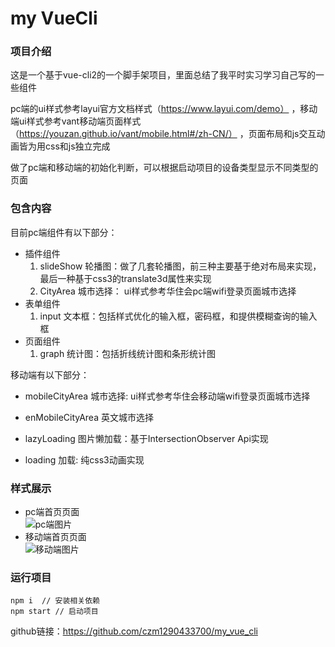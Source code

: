# my VueCli

### 项目介绍

这是一个基于vue-cli2的一个脚手架项目，里面总结了我平时实习学习自己写的一些组件<br>

pc端的ui样式参考layui官方文档样式（https://www.layui.com/demo） ，移动端ui样式参考vant移动端页面样式（https://youzan.github.io/vant/mobile.html#/zh-CN/） ，页面布局和js交互动画皆为用css和js独立完成

做了pc端和移动端的初始化判断，可以根据启动项目的设备类型显示不同类型的页面

### 包含内容

目前pc端组件有以下部分：

- 插件组件
    1.  slideShow 轮播图：做了几套轮播图，前三种主要基于绝对布局来实现，最后一种基于css3的translate3d属性来实现
    2.  CityArea 城市选择： ui样式参考华住会pc端wifi登录页面城市选择
- 表单组件
    1.  input 文本框：包括样式优化的输入框，密码框，和提供模糊查询的输入框
- 页面组件
    1.  graph 统计图：包括折线统计图和条形统计图

移动端有以下部分：

- mobileCityArea 城市选择: ui样式参考华住会移动端wifi登录页面城市选择

- enMobileCityArea 英文城市选择

- lazyLoading 图片懒加载：基于IntersectionObserver Api实现

- loading 加载: 纯css3动画实现

### 样式展示

- pc端首页页面<br>
![pc端图片](/src/assets/pc.png)
- 移动端首页页面<br>
![移动端图片](/src/assets/mobile.png)

### 运行项目

``` 
npm i  // 安装相关依赖
npm start // 启动项目
```

github链接：https://github.com/czm1290433700/my_vue_cli